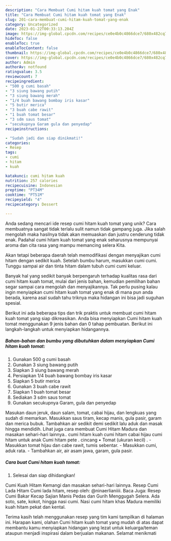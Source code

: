 ```yaml
---
description: "Cara Membuat Cumi hitam kuah tomat yang Enak"
title: "Cara Membuat Cumi hitam kuah tomat yang Enak"
slug: 201-cara-membuat-cumi-hitam-kuah-tomat-yang-enak
category: Uncategorized
date: 2023-01-22T00:33:13.204Z
image: https://img-global.cpcdn.com/recipes/ce0e4b0c4866dce7/680x482cq70/cumi-hitam-kuah-tomat-foto-resep-utama.jpg
hideToc: false
enableToc: true
enableTocContent: false
thumbnail: https://img-global.cpcdn.com/recipes/ce0e4b0c4866dce7/680x482cq70/cumi-hitam-kuah-tomat-foto-resep-utama.jpg
cover: https://img-global.cpcdn.com/recipes/ce0e4b0c4866dce7/680x482cq70/cumi-hitam-kuah-tomat-foto-resep-utama.jpg
author: Admin
authorAv: notfound
ratingvalue: 3.5
reviewcount: 7
recipeingredient:
- "500 g cumi basah"
- "3 siung bawang putih"
- "3 siung bawang merah"
- "1/4 buah bawang bombay iris kasar"
- "5 butir merica"
- "3 buah cabe rawit"
- "1 buah tomat besar"
- "3 sdm saus tomat"
- "secukupnya Garam gula dan penyedap"
recipeinstructions:

- "Sudah jadi dan siap dinikmati!"
categories:
- Resep
tags:
- cumi
- hitam
- kuah

katakunci: cumi hitam kuah 
nutrition: 257 calories
recipecuisine: Indonesian
preptime: "PT34M"
cooktime: "PT51M"
recipeyield: "4"
recipecategory: Dessert

---
```





Anda sedang mencari ide resep cumi hitam kuah tomat yang unik? Cara membuatnya sangat tidak terlalu sulit namun tidak gampang juga. Jika salah mengolah maka hasilnya tidak akan memuaskan dan justru cenderung tidak enak. Padahal cumi hitam kuah tomat yang enak seharusnya mempunyai aroma dan cita rasa yang mampu memancing selera Kita.





Akan tetapi beberapa daerah telah memodifikasi dengan menyajikan cumi hitam dengan sedikit kuah. Setelah bumbu harum, masukkan cumi cumi. Tunggu sampai air dan tinta hitam dalam tubuh cumi cumi keluar.

Banyak hal yang sedikit banyak berpengaruh terhadap kualitas rasa dari cumi hitam kuah tomat, mulai dari jenis bahan, kemudian pemilihan bahan segar sampai cara mengolah dan menyajikannya. Tak perlu pusing kalau ingin menyiapkan cumi hitam kuah tomat yang enak di mana pun anda berada, karena asal sudah tahu triknya maka hidangan ini bisa jadi suguhan spesial.






Berikut ini ada beberapa tips dan trik praktis untuk membuat cumi hitam kuah tomat yang siap dikreasikan. Anda bisa menyiapkan Cumi hitam kuah tomat menggunakan 9 jenis bahan dan 0 tahap pembuatan. Berikut ini langkah-langkah untuk menyiapkan hidangannya.

<!--inarticleads1-->

##### Bahan-bahan dan bumbu yang dibutuhkan dalam menyiapkan Cumi hitam kuah tomat:

1. Gunakan 500 g cumi basah
1. Gunakan 3 siung bawang putih
1. Siapkan 3 siung bawang merah
1. Persiapkan 1/4 buah bawang bombay iris kasar
1. Siapkan 5 butir merica
1. Gunakan 3 buah cabe rawit
1. Siapkan 1 buah tomat besar
1. Sediakan 3 sdm saus tomat
1. Gunakan secukupnya Garam, gula dan penyedap


Masukan daun jeruk, daun salam, tomat, cabai hijau, dan lengkuas yang sudah di memarkan. Masukkan saus tiram, kecap manis, gula pasir, garam dan merica bubuk. Tambahkan air sedikit demi sedikit lalu aduk dan masak hingga mendidih. Lihat juga cara membuat Cumi Hitam Madura dan masakan sehari-hari lainnya.. cumi hitam kuah cumi hitam cabai hijau cumi hitam untuk anak Cumi hitam pete . cincang • Tomat (ukuran kecil) . - Masukkan tomat hijau dan cabe rawit, tumis sebentar. - Masukkan cumi, aduk rata. - Tambahkan air, air asam jawa, garam, gula pasir. 

<!--inarticleads2-->

##### Cara buat Cumi hitam kuah tomat:


1. Selesai dan siap dihidangkan!

Cumi Kuah Hitam Kemangi dan masakan sehari-hari lainnya. Resep Cumi Lada Hitam Cumi lada hitam, resep oleh: @ninaerlianiiii. Baca Juga: Resep Cumi Bakar Kecap Sajian Manis Pedas dan Gurih Menggugah Selera. Ada soto, sate, kokot, hingga nasi cumi. Nasi cumi hitam khas Madura memiliki kuah hitam pekat dan kental. 

Terima kasih telah menggunakan resep yang tim kami tampilkan di halaman ini. Harapan kami, olahan Cumi hitam kuah tomat yang mudah di atas dapat membantu kamu menyiapkan hidangan yang lezat untuk keluarga/teman ataupun menjadi inspirasi dalam berjualan makanan. Selamat menikmati

